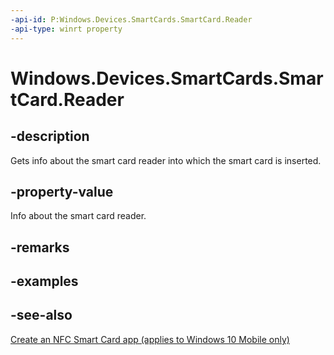 ```yaml
---
-api-id: P:Windows.Devices.SmartCards.SmartCard.Reader
-api-type: winrt property
---
```


<!-- Property syntax
public Windows.Devices.SmartCards.SmartCardReader Reader { get; }
-->

# Windows.Devices.SmartCards.SmartCard.Reader

## -description
Gets info about the smart card reader into which the smart card is inserted.

## -property-value
Info about the smart card reader.

## -remarks

## -examples

## -see-also
[Create an NFC Smart Card app (applies to Windows 10 Mobile only)](/windows/uwp/devices-sensors/host-card-emulation)

